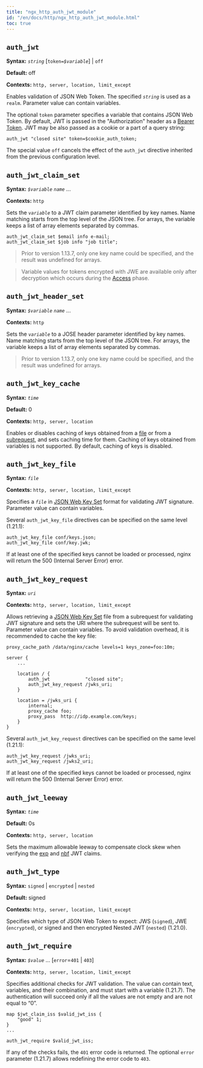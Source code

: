 ```yaml
---
title: "ngx_http_auth_jwt_module"
id: "/en/docs/http/ngx_http_auth_jwt_module.html"
toc: true
---
```


## `auth_jwt`

**Syntax:** *`string`* [`token=`*`$variable`*] | `off`

**Default:** off

**Contexts:** `http, server, location, limit_except`

Enables validation of JSON Web Token.
The specified *`string`* is used as a `realm`.
Parameter value can contain variables.

The optional `token` parameter specifies a variable
that contains JSON Web Token.
By default, JWT is passed in the "Authorization" header
as a
[Bearer Token](https://datatracker.ietf.org/doc/html/rfc6750).
JWT may be also passed as a cookie or a part of a query string:
```
auth_jwt "closed site" token=$cookie_auth_token;
```

The special value `off` cancels the effect
of the `auth_jwt` directive
inherited from the previous configuration level.

## `auth_jwt_claim_set`

**Syntax:** *`$variable`* *`name`* ...

**Contexts:** `http`

Sets the *`variable`* to a JWT claim parameter
identified by key names.
Name matching starts from the top level of the JSON tree.
For arrays, the variable keeps a list of array elements separated by commas.
```
auth_jwt_claim_set $email info e-mail;
auth_jwt_claim_set $job info "job title";
```
> Prior to version 1.13.7, only one key name could be specified,
> and the result was undefined for arrays.

> Variable values for tokens encrypted with JWE
> are available only after decryption which occurs during the
> [Access](https://nginx.org/en/docs/dev/development_guide.html#http_phases) phase.

## `auth_jwt_header_set`

**Syntax:** *`$variable`* *`name`* ...

**Contexts:** `http`

Sets the *`variable`* to a JOSE header parameter
identified by key names.
Name matching starts from the top level of the JSON tree.
For arrays, the variable keeps a list of array elements separated by commas.
> Prior to version 1.13.7, only one key name could be specified,
> and the result was undefined for arrays.

## `auth_jwt_key_cache`

**Syntax:** *`time`*

**Default:** 0

**Contexts:** `http, server, location`

Enables or disables caching of keys
obtained from a [file](https://nginx.org/en/docs/http/ngx_http_auth_jwt_module.html#auth_jwt_key_file)
or from a [subrequest](https://nginx.org/en/docs/http/ngx_http_auth_jwt_module.html#auth_jwt_key_request),
and sets caching time for them.
Caching of keys obtained from variables is not supported.
By default, caching of keys is disabled.

## `auth_jwt_key_file`

**Syntax:** *`file`*

**Contexts:** `http, server, location, limit_except`

Specifies a *`file`* in
[JSON Web Key Set](https://datatracker.ietf.org/doc/html/rfc7517#section-5)
format for validating JWT signature.
Parameter value can contain variables.

Several `auth_jwt_key_file` directives
can be specified on the same level (1.21.1):
```
auth_jwt_key_file conf/keys.json;
auth_jwt_key_file conf/key.jwk;
```
If at least one of the specified keys cannot be loaded or processed,
nginx will return the
500 (Internal Server Error) error.

## `auth_jwt_key_request`

**Syntax:** *`uri`*

**Contexts:** `http, server, location, limit_except`

Allows retrieving a
[JSON Web Key Set](https://datatracker.ietf.org/doc/html/rfc7517#section-5)
file from a subrequest for validating JWT signature and
sets the URI where the subrequest will be sent to.
Parameter value can contain variables.
To avoid validation overhead,
it is recommended to cache the key file:
```
proxy_cache_path /data/nginx/cache levels=1 keys_zone=foo:10m;

server {
    ...

    location / {
        auth_jwt             "closed site";
        auth_jwt_key_request /jwks_uri;
    }

    location = /jwks_uri {
        internal;
        proxy_cache foo;
        proxy_pass  http://idp.example.com/keys;
    }
}
```
Several `auth_jwt_key_request` directives
can be specified on the same level (1.21.1):
```
auth_jwt_key_request /jwks_uri;
auth_jwt_key_request /jwks2_uri;
```
If at least one of the specified keys cannot be loaded or processed,
nginx will return the
500 (Internal Server Error) error.

## `auth_jwt_leeway`

**Syntax:** *`time`*

**Default:** 0s

**Contexts:** `http, server, location`

Sets the maximum allowable leeway to compensate
clock skew when verifying the
[exp](https://datatracker.ietf.org/doc/html/rfc7519#section-4.1.4)
and
[nbf](https://datatracker.ietf.org/doc/html/rfc7519#section-4.1.5)
JWT claims.

## `auth_jwt_type`

**Syntax:** `signed` | `encrypted` | `nested`

**Default:** signed

**Contexts:** `http, server, location, limit_except`

Specifies which type of JSON Web Token to expect:
JWS (`signed`),
JWE (`encrypted`),
or signed and then encrypted
Nested JWT (`nested`) (1.21.0).

## `auth_jwt_require`

**Syntax:** *`$value`* ... [`error`=`401` | `403`]

**Contexts:** `http, server, location, limit_except`

Specifies additional checks for JWT validation.
The value can contain text, variables, and their combination,
and must start with a variable (1.21.7).
The authentication will succeed only
if all the values are not empty and are not equal to “0”.
```
map $jwt_claim_iss $valid_jwt_iss {
    "good" 1;
}
...

auth_jwt_require $valid_jwt_iss;
```

If any of the checks fails,
the `401` error code is returned.
The optional `error` parameter (1.21.7)
allows redefining the error code to `403`.

